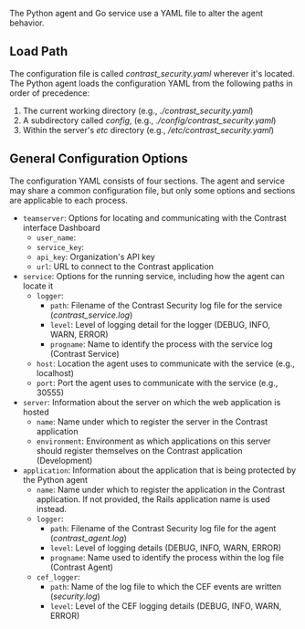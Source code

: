 <!-- 
title: "Python Agent Configuration"
description: "Configuring the Python Agent and Service"
tags: "installation python django flask pyramid agent service configuration"
-->

The Python agent and Go service use a YAML file to alter the agent behavior. 

## Load Path

The configuration file is called *contrast_security.yaml* wherever it's located. The Python agent loads the configuration YAML from the following paths in order of precedence:

1. The current working directory (e.g., *./contrast_security.yaml*)
2. A subdirectory called *config*, (e.g., *./config/contrast_security.yaml*)
3. Within the server's *etc* directory (e.g., */etc/contrast_security.yaml*)


## General Configuration Options

The configuration YAML consists of four sections. The agent and service may share a common configuration file, but only some options and sections are applicable to each process.

* `teamserver`: Options for locating and communicating with the Contrast interface Dashboard
  * `user_name`: 
  * `service_key`: 
  * `api_key`: Organization's API key
  * `url`: URL to connect to the Contrast application
* `service`: Options for the running service, including how the agent can locate it
  * `logger`:
    * `path`: Filename of the Contrast Security log file for the service (*contrast_service.log*)
    * `level`: Level of logging detail for the logger (DEBUG, INFO, WARN, ERROR) 
    * `progname`: Name to identify the process with the service log (Contrast Service)
  * `host`: Location the agent uses to communicate with the service (e.g., localhost)
  * `port`: Port the agent uses to communicate with the service (e.g., 30555)
* `server`: Information about the server on which the web application is hosted
  * `name`: Name under which to register the server in the Contrast application 
  * `environment`: Environment as which applications on this server should register themselves on the Contrast application (Development)
* `application`: Information about the application that is being protected by the Python agent
  * `name`: Name under which to register the application in the Contrast application. If not provided, the Rails application name is used instead.
  * `logger`:
    * `path`: Filename of the Contrast Security log file for the agent (*contrast_agent.log*)
    * `level`: Level of logging details (DEBUG, INFO, WARN, ERROR)
    * `progname`: Name used to identify the process within the log file (Contrast Agent)
  * `cef_logger`:
    * `path`: Name of the log file to which the CEF events are written (*security.log*)
    * `level`: Level of the CEF logging details (DEBUG, INFO, WARN, ERROR)

